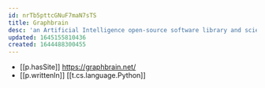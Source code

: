```yaml
---
id: nrTb5pttcGNuF7maN7sTS
title: Graphbrain
desc: 'an Artificial Intelligence open-source software library and scientific research tool'
updated: 1645155810436
created: 1644488300455
---
```


- [[p.hasSite]] https://graphbrain.net/
- [[p.writtenIn]] [[t.cs.language.Python]]
